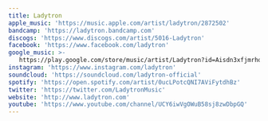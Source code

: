 ```yaml
---
title: Ladytron
apple_music: 'https://music.apple.com/artist/ladytron/2872502'
bandcamp: 'https://ladytron.bandcamp.com'
discogs: 'https://www.discogs.com/artist/5016-Ladytron'
facebook: 'https://www.facebook.com/ladytron'
google_music: >-
   https://play.google.com/store/music/artist/Ladytron?id=Aisdn3xfjmrhqayh2aktwvogjse
instagram: 'https://www.instagram.com/ladytron'
soundcloud: 'https://soundcloud.com/ladytron-official'
spotify: 'https://open.spotify.com/artist/0ucLPotcQNI7AViFytdhBz'
twitter: 'https://twitter.com/LadytronMusic'
website: 'http://www.ladytron.com'
youtube: 'https://www.youtube.com/channel/UCY6iwVgOWuB58sj8zwDbpGQ'
---
```

